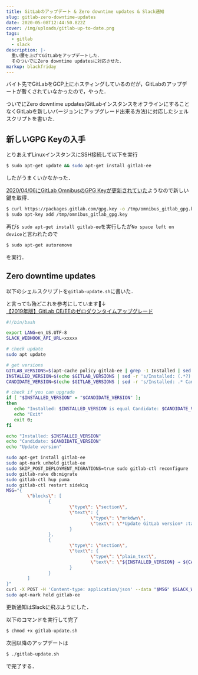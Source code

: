 ```yaml
---
title: GitLabのアップデート & Zero downtime updates & Slack通知
slug: gitlab-zero-downtime-updates
date: 2020-05-08T12:44:50.822Z
cover: /img/uploads/gitlab-up-to-date.png
tags:
  - gitlab
  - slack
description: |-
  重い腰を上げてGitLabをアップデートした．  
  そのついでにZero downtime updatesに対応させた．
markup: blackfriday
---
```

バイト先でGitLabをGCP上にホスティングしているのだが，GitLabのアップデートが暫くされていなかったので，やった．

ついでにZero downtime updates(GitLabインスタンスをオフラインにすることなくGitLabを新しいバージョンにアップグレード出来る方法)に対応したシェルスクリプトを書いた．

## 新しいGPG Keyの入手

とりあえずLinuxインスタンスにSSH接続して以下を実行
```bash
$ sudo apt-get update && sudo apt-get install gitlab-ee
```
したがうまくいかなかった．

[2020/04/06にGitLab OmnibusのGPG Keyが更新されていた](https://docs.gitlab.com/omnibus/update/package_signatures.html#fetching-new-keys-after-2020-04-06)ようなので新しい鍵を取得．
```bash
$ curl https://packages.gitlab.com/gpg.key -o /tmp/omnibus_gitlab_gpg.key
$ sudo apt-key add /tmp/omnibus_gitlab_gpg.key
```
再び`$ sudo apt-get install gitlab-ee`を実行したが`No space left on device`と言われたので
```bash
$ sudo apt-get autoremove
```
を実行．

## Zero downtime updates
以下のシェルスクリプトを`gitlab-update.sh`に書いた．

と言っても殆どこれを参考にしています🙇↓  
[【2019年版】GitLab CE/EEのゼロダウンタイムアップグレード](https://qiita.com/ynott/items/7e3d730d12a09e7fdd8b)

```bash:gitlab-update.sh
#!/bin/bash

export LANG=en_US.UTF-8
SLACK_WEBHOOK_API_URL=xxxxx

# check update
sudo apt update

# get versions
GITLAB_VERSIONS=$(apt-cache policy gitlab-ee | grep -1 Installed | sed -r 's/(^  )//' | grep -v "gitlab-ee:")
INSTALLED_VERSION=$(echo $GITLAB_VERSIONS | sed -r 's/Installed: (.*?) Candidate: .*/\1/g')
CANDIDATE_VERSION=$(echo $GITLAB_VERSIONS | sed -r 's/Installed: .* Candidate: (.*?)/\1/g')

# check if you can upgrade
if [ "$INSTALLED_VERSION" = "$CANDIDATE_VERSION" ];
then
   echo "Installed: $INSTALLED_VERSION is equal Candidate: $CANDIDATE_VERSION"
   echo "Exit"
   exit 0;
fi

echo "Installed: $INSTALLED_VERSION"
echo "Candidate: $CANDIDATE_VERSION"
echo "Update version"

sudo apt-get install gitlab-ee
sudo apt-mark unhold gitlab-ee
sudo SKIP_POST_DEPLOYMENT_MIGRATIONS=true sudo gitlab-ctl reconfigure
sudo gitlab-rake db:migrate
sudo gitlab-ctl hup puma
sudo gitlab-ctl restart sidekiq
MSG="{
        \"blocks\": [
                {
                        \"type\": \"section\",
                        \"text\": {
                                \"type\": \"mrkdwn\",
                                \"text\": \"*Update GitLab version* :tada: \"
                        }
                },
                {
                        \"type\": \"section\",
                        \"text\": {
                                \"type\": \"plain_text\",
                                \"text\": \"${INSTALLED_VERSION} → ${CANDIDATE_VERSION}\"
                        }
                }
        ]
}"
curl -X POST -H 'Content-type: application/json' --data "$MSG" $SLACK_WEBHOOK_API_URL
sudo apt-mark hold gitlab-ee
```
更新通知はSlackに飛ぶようにした．

以下のコマンドを実行して完了
```bash
$ chmod +x gitlab-update.sh
```

次回以降のアップデートは
```bash
$ ./gitlab-update.sh
```
で完了する．

